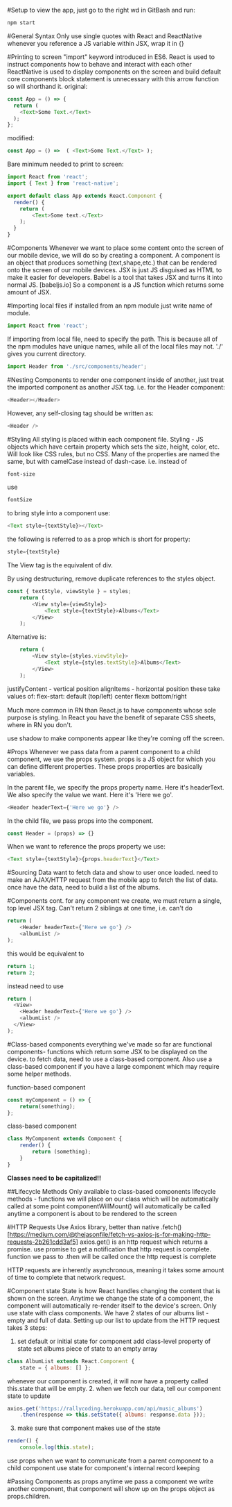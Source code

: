 #Setup
to view the app, just go to the right wd in GitBash and run:
```javascript
npm start
```
#General Syntax
Only use single quotes with React and ReactNative
whenever you reference a JS variable within JSX, wrap it in {}

#Printing to screen
"import" keyword introduced in ES6.
React is used to instruct components how to behave and interact with each other
ReactNative is used to display components on the screen and build default core components
block statement is unnecessary with this arrow function so will shorthand it.
original:
```javascript
const App = () => {
  return (
    <Text>Some Text.</Text>
  );
};
```
modified:
```javascript
const App = () =>  ( <Text>Some Text.</Text> );
```
Bare minimum needed to print to screen:
```javascript
import React from 'react';
import { Text } from 'react-native';

export default class App extends React.Component {
  render() {
    return (
        <Text>Some text.</Text>
    );
  }
}
```
#Components
Whenever we want to place some content onto the screen of our mobile device, we will do so by creating a component. A component is an object that produces something (text,shape,etc.) that can be rendered onto the screen of our mobile devices.
JSX is just JS disguised as HTML to make it easier for developers. Babel is a tool that takes JSX and turns it into normal JS.
[babeljs.io]
So a component is a JS function which returns some amount of JSX.

#Importing local files
if installed from an npm module just write name of module.
```javascript
import React from 'react';
```
If importing from local file, need to specify the path.
This is because all of the npm modules have unique names, while all of the local files may not.
'./' gives you current directory.
```javascript
import Header from './src/components/header';
```
#Nesting Components
to render one component inside of another, just treat the imported component as another JSX tag. i.e. for the Header component:
```javascript
<Header></Header>
```
However, any self-closing tag should be written as:
```javascript
<Header />
```
#Styling
All styling is placed within each component file.
Styling - JS objects which have certain property which sets the size, height, color, etc.
Will look like CSS rules, but no CSS.
Many of the properties are named the same, but with camelCase instead of dash-case.
i.e. instead of
```CSS
font-size
```
use
```javascript
fontSize
```
to bring style into a component use:
```javascript
<Text style={textStyle}></Text>
```
the following is referred to as a prop which is short for property:
```javascript
style={textStyle}
```
The View tag is the equivalent of div.

By using destructuring, remove duplicate references to the styles object.

```javascript
const { textStyle, viewStyle } = styles;
    return (
        <View style={viewStyle}>
            <Text style={textStyle}>Albums</Text>
        </View>
    );
```
Alternative is:

```javascript
    return (
        <View style={styles.viewStyle}>
            <Text style={styles.textStyle}>Albums</Text>
        </View>
    );
```
justifyContent - vertical position
alignItems - horizontal position
these take values of:
flex-start: default (top/left)
center
flex:end: bottom/right

Much more common in RN than React.js to have components whose sole purpose is styling.
In React you have the benefit of separate CSS sheets, where in RN you don't.

use shadow to make components appear like they're coming off the screen.

#Props
Whenever we pass data from a parent component to a child component, we use the props system.
props is a JS object for which you can define different properties.
These props properties are basically variables.

In the parent file, we specify the props property name. Here it's headerText.
We also specify the value we want. Here it's 'Here we go'.
```javascript
<Header headerText={'Here we go'} />
```
In the child file, we pass props into the component.
```javascript
const Header = (props) => {}
```
When we want to reference the props property we use:
```javascript
<Text style={textStyle}>{props.headerText}</Text>
```
#Sourcing Data
want to fetch data and show to user once loaded.
need to make an AJAX/HTTP request from the mobile app to fetch the list of data.
once have the data, need to build a list of the albums.

#Components cont.
for any component we create, we must return a single, top level JSX tag.
Can't return 2 siblings at one time, i.e. can't do
```javascript
return (
    <Header headerText={'Here we go'} />
    <albumList />
);
```
this would be equivalent to
```javascript
return 1;
return 2;
```
instead need to use
```javascript
return (
  <View>
    <Header headerText={'Here we go'} />
    <albumList />
  </View>
);
```
#Class-based components
everything we've made so far are functional components- functions which return some JSX to be displayed on the device.
to fetch data, need to use a class-based component.
Also use a class-based component if you have a large component which may require some helper methods.

function-based component
```javascript
const myComponent = () => {
    return(something);
};
```
class-based component
```javascript
class MyComponent extends Component {
    render() {
        return (something);
    }
}
```
**Classes need to be capitalized!!**

##Lifecycle Methods
Only available to class-based components
lifecycle methods - functions we will place on our class which will be automatically called at some point
componentWillMount() will automatically be called anytime a component is about to be rendered to the screen

#HTTP Requests
Use Axios library, better than native .fetch()
[https://medium.com/@thejasonfile/fetch-vs-axios-js-for-making-http-requests-2b261cdd3af5]
axios.get() is an http request which returns a promise.
use promise to get a notification that http request is complete.
function we pass to .then will be called once the http request is complete

HTTP requests are inherently asynchronous, meaning it takes some amount of time to complete that network request.

#Component state
State is how React handles changing the content that is shown on the screen.
Anytime we change the state of a component, the component will automatically re-render itself to the device's screen.
Only use state with class components.
We have 2 states of our albums list - empty and full of data.
Setting up our list to update from the HTTP request takes 3 steps:
1. set default or initial state for component
add class-level property of state
set albums piece of state to an empty array
```javascript
class AlbumList extends React.Component {
    state = { albums: [] };
```
whenever our component is created, it will now have a property called this.state that will be empty.
2. when we fetch our data, tell our component state to update
```javascript
axios.get('https://rallycoding.herokuapp.com/api/music_albums')
    .then(response => this.setState({ albums: response.data }));
```
3. make sure that component makes use of the state
```javascript
render() {
    console.log(this.state);
```
use props when we want to communicate from a parent component to a child component
use state for component's internal record keeping

#Passing Components as props
anytime we pass a component we write another component,
that component will show up on the props object as props.children.